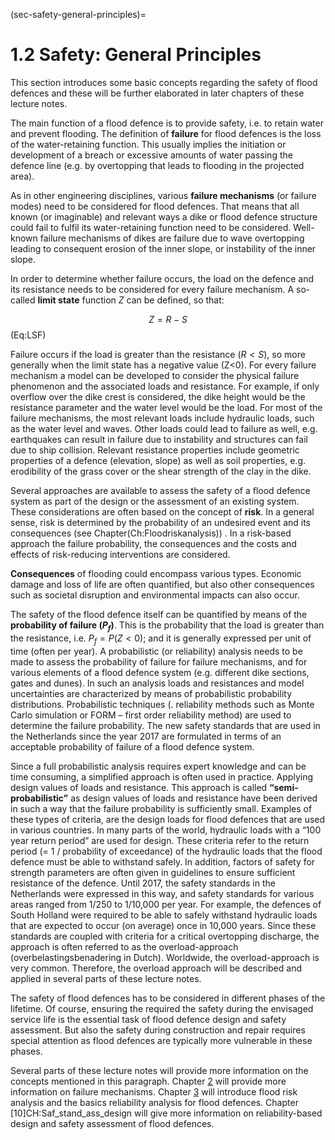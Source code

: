 (sec-safety-general-principles)=
# 1.2 Safety: General Principles

This section introduces some basic concepts regarding the safety of flood defences and these will be further elaborated in later chapters of these lecture notes.

The main function of a flood defence is to provide safety, i.e. to retain water and prevent flooding. The definition of **failure** for flood defences is the loss of the water-retaining function. This usually implies the initiation or development of a breach or excessive amounts of water passing the defence line (e.g. by overtopping that leads to flooding in the projected area).

As in other engineering disciplines, various **failure mechanisms** (or failure modes) need to be considered for flood defences. That means that all known (or imaginable) and relevant ways a dike or flood defence structure could fail to fulfil its water-retaining function need to be considered. Well-known failure mechanisms of dikes are failure due to wave overtopping leading to consequent erosion of the inner slope, or instability of the inner slope. 

In order to determine whether failure occurs, the load on the defence and its resistance needs to be considered for every failure mechanism. A so-called **limit state** function $Z$ can be defined, so that:

$$
Z=R-S
$$ (Eq:LSF)

Failure occurs if the load is greater than the resistance ($R<S$), so more generally
when the limit state has a negative value (Z<0). For every failure mechanism a model can be developed to consider the physical failure phenomenon and the associated loads and resistance. For example, if only overflow over the dike crest is considered, the dike height would be the resistance parameter and the water level would be the load. For most of the failure mechanisms, the most relevant loads include hydraulic loads, such as the water level and waves. Other loads could lead to failure as well, e.g. earthquakes can result in failure due to instability and structures can fail due to ship collision. Relevant resistance properties include geometric properties of a defence (elevation, slope) as well as soil properties, e.g. erodibility of the grass cover or the shear strength of the clay in the dike.

Several approaches are available to assess the safety of a flood defence system as part of the design or the assessment of an existing system. These considerations are often based on the concept of **risk**. In a general sense, risk is determined by the probability of an undesired event and its consequences (see Chapter(Ch:Floodriskanalysis)) . In a risk-based approach the failure probability, the consequences and the costs and effects of risk-reducing interventions are considered.

**Consequences** of flooding could encompass various types. Economic damage and loss of life are often quantified, but also other consequences such as societal disruption and environmental impacts can also occur. 

The safety of the flood defence itself can be quantified by means of the **probability of failure ($P_{f}$)**. This is the probability that the load is greater than the resistance, i.e. $P_{f} = P(Z<0)$; and it is generally expressed per unit of time (often per year). A probabilistic (or reliability) analysis needs to be made to assess the probability of failure for failure mechanisms, and for various elements of a flood defence system (e.g. different dike sections, gates and dunes). In such an analysis loads and resistances and model uncertainties are characterized by means of probabilistic probability distributions. Probabilistic techniques (. reliability methods such as Monte Carlo simulation or FORM – first order reliability method) are used to determine the failure probability. The new safety standards that are used in the Netherlands since the year 2017 are formulated in terms of an acceptable probability of failure of a flood defence system.

Since a full probabilistic analysis requires expert knowledge and can be time consuming, a simplified approach is often used in practice. Applying design values of loads and resistance. This approach is called **“semi-probabilistic”** as design values of loads and resistance have been derived in such a way that the failure probability is sufficiently small. Examples of these types of criteria, are the design loads for flood defences that are used in various countries. In many parts of the world, hydraulic loads with a “100 year return period” are used for design. These criteria refer to the return period (= 1 / probability of exceedance) of the hydraulic loads that the flood defence must be able to withstand safely. In addition, factors of safety for strength parameters are often given in guidelines to ensure sufficient resistance of the defence. Until 2017, the safety standards in the Netherlands were expressed in this way, and safety standards for various areas ranged from 1/250 to 1/10,000 per year. For example, the defences of South Holland were required to be able to safely withstand hydraulic loads that are expected to occur (on average) once in 10,000 years. Since these standards are coupled with criteria for a critical overtopping discharge, the approach is often referred to as the overload-approach (overbelastingsbenadering in Dutch). Worldwide, the overload-approach is very common. Therefore, the overload approach will be described and applied in several parts of these lecture notes. 

The safety of flood defences has to be considered in different phases of the lifetime. Of course, ensuring the required the safety during the envisaged service life is the essential task of flood defence design and safety assessment. But also the safety during construction and repair requires special attention as flood defences are typically more vulnerable in these phases.

Several parts of these lecture notes will provide more information on the concepts mentioned in this paragraph. Chapter [2](ch-failure-mechanisms) will provide more information on failure mechanisms. Chapter [3](ch-flood-risk-analysis) will introduce flood risk analysis and the basics reliability analysis for flood defences. Chapter [10]CH:Saf_stand_ass_design will give more information on reliability-based design and safety assessment of flood defences.
